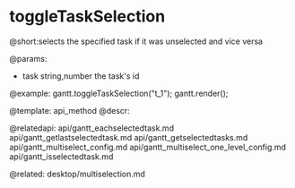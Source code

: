 toggleTaskSelection
=============
@short:selects the specified task if it was unselected and vice versa
	

@params:
- task	string,number	the task's id




@example:
gantt.toggleTaskSelection("t_1"); 
gantt.render();

@template:	api_method
@descr:

@relatedapi:
	api/gantt_eachselectedtask.md
    api/gantt_getlastselectedtask.md
    api/gantt_getselectedtasks.md
    api/gantt_multiselect_config.md
    api/gantt_multiselect_one_level_config.md
    api/gantt_isselectedtask.md

@related:
	desktop/multiselection.md
    